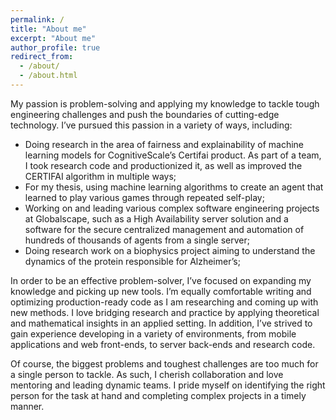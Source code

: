 ```yaml
---
permalink: /
title: "About me"
excerpt: "About me"
author_profile: true
redirect_from: 
  - /about/
  - /about.html
---
```

My passion is problem-solving and applying my knowledge to tackle tough engineering challenges and push the boundaries of cutting-edge technology. I’ve pursued this passion in a variety of ways, including:

- Doing research in the area of fairness and explainability of machine learning models for CognitiveScale’s Certifai product. As part of a team, I took research code and productionized it, as well as improved the CERTIFAI algorithm in multiple ways; 
- For my thesis, using machine learning algorithms to create an agent that learned to play various games through repeated self-play;
- Working on and leading various complex software engineering projects at Globalscape, such as a High Availability server solution and a software for the secure centralized management and automation of hundreds of thousands of agents from a single server;
- Doing research work on a biophysics project aiming to understand the dynamics of the protein responsible for Alzheimer’s;

In order to be an effective problem-solver, I’ve focused on expanding my knowledge and picking up new tools. I’m equally comfortable writing and optimizing production-ready code as I am researching and coming up with new methods. I love bridging research and practice by applying theoretical and mathematical insights in an applied setting. In addition, I’ve strived to gain experience developing in a variety of environments, from mobile applications and web front-ends, to server back-ends and research code.

Of course, the biggest problems and toughest challenges are too much for a single person to tackle. As such, I cherish collaboration and love mentoring and leading dynamic teams. I pride myself on identifying the right person for the task at hand and completing complex projects in a timely manner.